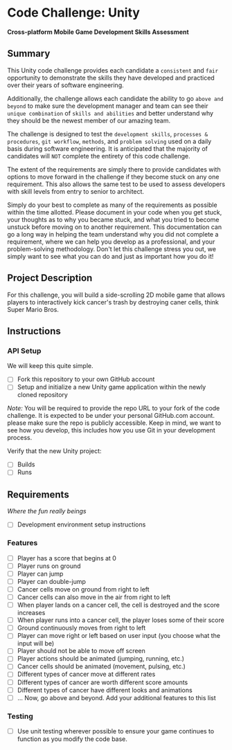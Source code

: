 # Code Challenge: Unity
__Cross-platform Mobile Game Development Skills Assessment__

## Summary
This Unity code challenge provides each candidate a `consistent` and `fair` opportunity to demonstrate the skills they have developed and practiced over their years of software engineering.

Additionally, the challenge allows each candidate the ability to go `above and beyond` to make sure the development manager and team can see their `unique combination` of `skills and abilities` and better understand why they should be the newest member of our amazing team.

The challenge is designed to test the `development skills`, `processes & procedures`, `git workflow`, `methods`, and `problem solving` used on a daily basis during software engineering. It is anticipated that the majority of candidates will `NOT` complete the entirety of this code challenge. 

The extent of the requirements are simply there to provide candidates with options to move forward in the challenge if they become stuck on any one requirement. This also allows the same test to be used to assess developers with skill levels from entry to senior to architect.

Simply do your best to complete as many of the requirements as possible within the time allotted. Please document in your code when you get stuck, your thoughts as to why you became stuck, and what you tried to become unstuck before moving on to another requirement. This documentation can go a long way in helping the team understand why you did not complete a requirement, where we can help you develop as a professional, and your problem-solving methodology. Don't let this challenge stress you out, we simply want to see what you can do and just as important how you do it!

## Project Description
For this challenge, you will build a side-scrolling 2D mobile game that allows players to interactively kick cancer's trash by destroying caner cells, think Super Mario Bros. 

## Instructions

### API Setup
We will keep this quite simple.

- [ ] Fork this repository to your own GitHub account 
- [ ] Setup and initialize a new Unity game application within the newly cloned repository

_Note:_ You will be required to provide the repo URL to your fork of the code challenge. It is expected to be under your personal GitHub.com account. please make sure the repo is publicly accessible. Keep in mind, we want to see how you develop, this includes how you use Git in your development process.

Verify that the new Unity project:

- [ ] Builds
- [ ] Runs 

## Requirements
_Where the fun really beings_

- [ ] Development environment setup instructions

### Features
- [ ] Player has a score that begins at 0
- [ ] Player runs on ground
- [ ] Player can jump
- [ ] Player can double-jump
- [ ] Cancer cells move on ground from right to left
- [ ] Cancer cells can also move in the air from right to left
- [ ] When player lands on a cancer cell, the cell is destroyed and the score increases
- [ ] When player runs into a cancer cell, the player loses some of their score
- [ ] Ground continuously moves from right to left
- [ ] Player can move right or left based on user input (you choose what the input will be)
- [ ] Player should not be able to move off screen
- [ ] Player actions should be animated (jumping, running, etc.)
- [ ] Cancer cells should be animated (movement, pulsing, etc.)
- [ ] Different types of cancer move at different rates
- [ ] Different types of cancer are worth different score amounts
- [ ] Different types of cancer have different looks and animations
- [ ] ... Now, go above and beyond. Add your additional features to this list

### Testing
- [ ] Use unit testing wherever possible to ensure your game continues to function as you modify the code base.